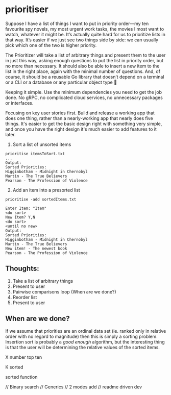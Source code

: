 # prioritiser

Suppose I have a list of things I want to put in priority order—my ten favourite spy novels, my most urgent work tasks, the movies I most want to watch, whatever it might be. It’s actually quite hard for us to prioritize lists in that way. It’s easier if we just see two things side by side: we can usually pick which one of the two is higher priority. 

The Prioritizer will take a list of arbitrary things and present them to the user in just this way, asking enough questions to put the list in priority order, but no more than necessary. It should also be able to insert a new item to the list in the right place, again with the minimal number of questions. And, of course, it should be a reusable Go library that doesn’t depend on a terminal or a CLI or a database or any particular object type :slightly_smiling_face:


Keeping it simple. Use the minimum dependencies you need to get the job done. No gRPC, no complicated cloud services, no unnecessary packages or interfaces.

Focusing on key user stories first. Build and release a working app that does one thing, rather than a nearly-working app that nearly does five things. It's easier to get the basic design right with something very simple, and once you have the right design it's much easier to add features to it later.


1. Sort a list of unsorted items
```
prioritise itemsToSort.txt
...
Output:
Sorted Priorities:
Higginbotham - Midnight in Chernobyl
Martin - The True Believers
Pearson - The Profession of Violence
```

2. Add an item into a presorted list
```
prioritise -add sortedItems.txt

Enter Item: "Item"
<do sort>
New Item? Y,N
<do sort>
<until no new>
Output:
Sorted Priorities:
Higginbotham - Midnight in Chernobyl
Martin - The True Believers
New item! - The newest book
Pearson - The Profession of Violence
```

## Thoughts:
1. Take a list of arbitrary things
2. Present to user
3. Pairwise comparisons loop (When are we done?)
4. Reorder list
5. Present to user

## When are we done?
If we assume that priorities are an ordinal data set (ie. ranked only in relative order with no regard to magnitude) then this is simply a sorting problem. Insertion sort is probably a *good enough* algorithm, but the interesting thing is that the user will be determining the relative values of the sorted items. 

X number top ten

K sorted

sorted function 

// Binary search // Generics 
// 2 modes add 
// readme driven dev